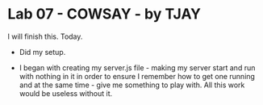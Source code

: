 # Lab 07 - COWSAY - by TJAY

I will finish this. Today.

* Did my setup.

* I began with creating my server.js file - making my server start and run with nothing in it in order to ensure I remember how to get one running and at the same time - give me something to play with. All this work would be useless without it.
